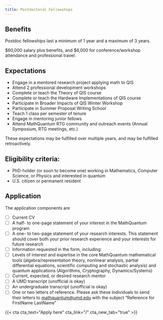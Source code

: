 ```yaml
---
title: Postdoctoral Fellowships
---
```

## Benefits
Postdoc fellowships last a minimum of 1 year and a maximum of 3 years.

$60,000 salary plus benefits, and $6,000 for conference/workshop attendance and professional travel.

## Expectations 

- Engage in a mentored research project applying math to QIS
- Attend 2 professional development workshops
- Complete or teach the Theory of QIS course
- Complete or teach the Hardware Implementations of QIS course
- Participate in Broader Impacts of QIS Winter Workshop
- Participate in Summer Proposal Writing School
- Teach 1 class per semester of tenure
- Engage in mentoring junior fellows
- Attend MathQuantum RTG community and outreach events (Annual Symposium, RTG meetings, etc.)

These expectations may be fulfilled over multiple years, and may be fulfilled retroactively.

## Eligibility criteria:
- PhD-holder (or soon to become one) working in Mathematics, Computer Science, or Physics and interested in quantum
- U.S. citizen or permanent resident

## Application

The application components are
- [ ] Current CV
- [ ] A half- to one-page statement of your interest in the MathQuantum program
- [ ] A one- to two-page statement of your research interests. This statement should cover both your prior research experience and your interests for future research
- [ ] Information requested in the form, including:
- [ ] Levels of interest and expertise in the core MathQuantum mathematical tools (algebra/representation theory, nonlinear analysis, partial differential equations, scientific computing and stochastic analysis) and quantum applications (Algorithms, Cryptography, Dynamics/Systems)
- [ ] Current, expected, or desired research mentor
- [ ] A UMD transcript (unofficial is okay)
- [ ] An undergraduate transcript (unofficial is okay)
- [ ] One or two letters of reference. Please ask these individuals to send their letters to mathquantum@umd.edu with the subject “Reference for FirstName LastName”

{{< cta cta_text="Apply here" cta_link="/" cta_new_tab="true" >}}
